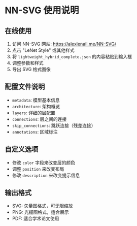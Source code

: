# NN-SVG 使用说明

## 在线使用
1. 访问 NN-SVG 网站: https://alexlenail.me/NN-SVG/
2. 点击 "LeNet Style" 或其他样式
3. 将 `lightweight_hybrid_complete.json` 的内容粘贴到输入框
4. 调整参数和样式
5. 导出 SVG 格式图像

## 配置文件说明
- `metadata`: 模型基本信息
- `architecture`: 架构概览
- `layers`: 详细的层配置
- `connections`: 层之间的连接
- `skip_connections`: 跳跃连接（残差连接）
- `annotations`: 区域标注

## 自定义选项
- 修改 `color` 字段来改变层的颜色
- 调整 `position` 来改变布局
- 修改 `description` 来改变提示信息

## 输出格式
- SVG: 矢量图格式，可无限缩放
- PNG: 光栅图格式，适合展示
- PDF: 适合学术论文使用
